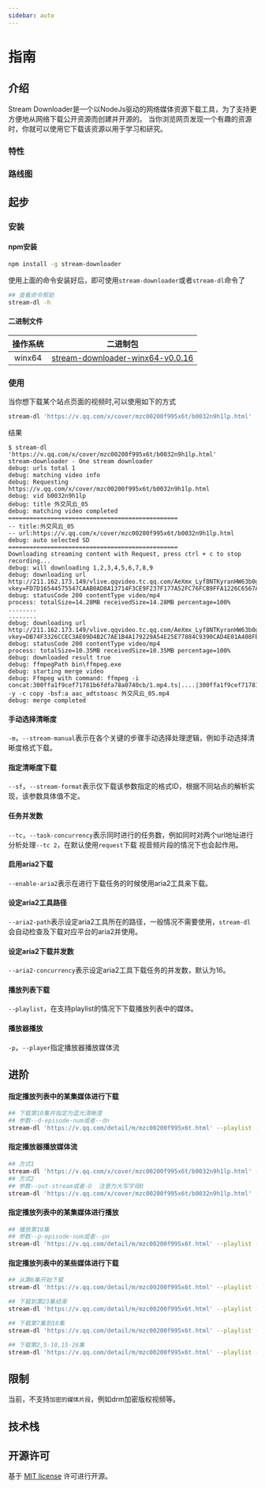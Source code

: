 ```yaml
---
sidebar: auto
---
```


# 指南
## 介绍
Stream Downloader是一个以NodeJs驱动的网络媒体资源下载工具，为了支持更方便地从网络下载公开资源而创建并开源的。
当你浏览网页发现一个有趣的资源时，你就可以使用它下载该资源以用于学习和研究。

### 特性
### 路线图
## 起步
### 安装
#### npm安装

```sh
npm install -g stream-downloader
```
使用上面的命令安装好后，即可使用`stream-downloader`或者`stream-dl`命令了
```sh
## 查看命令帮助
stream-dl -h
```
#### 二进制文件

|  操作系统  |         二进制包          |
| :----: | :-------------------: |
| winx64 |   [stream-downloader-winx64-v0.0.16](https://github.com/lunnlew/stream-downloader/releases/download/v0.0.16/stream-downloader-winx64.exe)   |

### 使用
当你想下载某个站点页面的视频时,可以使用如下的方式

```sh
stream-dl 'https://v.qq.com/x/cover/mzc00200f995x6t/b0032n9h1lp.html'
```
结果

	$ stream-dl 'https://v.qq.com/x/cover/mzc00200f995x6t/b0032n9h1lp.html'
	stream-downloader - One stream downloader
	debug: urls total 1
	debug: matching video info
	debug: Requesting https://v.qq.com/x/cover/mzc00200f995x6t/b0032n9h1lp.html
	debug: vid b0032n9h1lp
	debug: title 外交风云_05
	debug: matching video completed
	================================================
	-- title:外交风云_05
	-- url:https://v.qq.com/x/cover/mzc00200f995x6t/b0032n9h1lp.html
	debug: auto selected SD
	================================================
	Downloading streaming content with Request, press ctrl + c to stop recording...
	debug: will downloading 1,2,3,4,5,6,7,8,9
	debug: downloading url http://211.162.173.149/vlive.qqvideo.tc.qq.com/AeXmx_Lyf8NTKyranHW63b0gcNIqVYyXRNquS1JVP524/uwMROfz2r5zAoaQXGdGnC2dfKb8lyKS1sskNZcPDHZeE8qgJ/l00326604nv.p203.1.mp4?vkey=FD7D16544575547CAAB0AD8A13714F3CE9F237F177A52FC76FCB9FFA1226C6567AA28553FDE74B25EEBDFEC581D1E09F61537ACA7C2845A426633DECAB8088FF45FA8F9A277229D6F59FCF172F411CCA6A5B490888B0EA4AC1A7D27671F221B954631CB2B2E01D8ABF2E4BFE4ED973BA
	debug: statusCode 200 contentType video/mp4
	process: totalSize=14.28MB receivedSize=14.28MB percentage=100%
	........
	........
	debug: downloading url http://211.162.173.149/vlive.qqvideo.tc.qq.com/AeXmx_Lyf8NTKyranHW63b0gcNIqVYyXRNquS1JVP524/uwMROfz2r5zAoaQXGdGnC2dfKb8lyKS1sskNZcPDHZeE8qgJ/l00326604nv.p203.9.mp4?vkey=DB74F3326CCEC3AE09D4B2C7AE1B4A179229A54E25E77884C9390CAD4E01A408FBCF8F739A3CD2606DA8403D8A6A99AB23D861B670CFE1DCF330FA260168CAFC68B221920A14ED51BF3C1DA17412F2F41B13A8ADF5AF726280167ED7678F697D889E7DF8DE08D4DB9BA1C6A18074865D
	debug: statusCode 200 contentType video/mp4
	process: totalSize=10.35MB receivedSize=10.35MB percentage=100%
	debug: downloaded result true
	debug: ffmpegPath bin\ffmpeg.exe
	debug: starting merge video
	debug: Ffmpeg with command: ffmpeg -i concat:300ffa1f9cef71781b6fdfa78a0740cb/1.mp4.ts|....|300ffa1f9cef71781b6fdfa78a0740cb/9.mp4.ts -y -c copy -bsf:a aac_adtstoasc 外交风云_05.mp4
	debug: merge completed

#### 手动选择清晰度
`-m`，`--stream-manual`表示在各个关键的步骤手动选择处理逻辑，例如手动选择清晰度格式下载。
#### 指定清晰度下载
`--sf`，`--stream-format`表示仅下载该参数指定的格式ID，根据不同站点的解析实现，该参数具体值不定。
#### 任务并发数
`--tc`，`--task-concurrency`表示同时进行的任务数，例如同时对两个url地址进行分析处理`--tc 2`，在默认使用`request`下载
视音频片段的情况下也会起作用。
#### 启用aria2下载
`--enable-aria2`表示在进行下载任务的时候使用aria2工具来下载。
#### 设定aria2工具路径
`--aria2-path`表示设定aria2工具所在的路径，一般情况不需要使用，`stream-dl`会自动检查及下载对应平台的aria2并使用。
#### 设定aria2下载并发数
`--aria2-concurrency`表示设定aria2工具下载任务的并发数，默认为16。
#### 播放列表下载
`--playlist`，在支持playlist的情况下下载播放列表中的媒体。
#### 播放器播放
`-p`，`--player`指定播放器播放媒体流

## 进阶
#### 指定播放列表中的某集媒体进行下载
```sh
## 下载第10集并指定为蓝光清晰度
## 参数--d-episode-num或者--dn
stream-dl 'https://v.qq.com/detail/m/mzc00200f995x6t.html' --playlist --pn 10 --sf fhd
```
#### 指定播放器播放媒体流
```sh
## 方式1
stream-dl 'https://v.qq.com/x/cover/mzc00200f995x6t/b0032n9h1lp.html' -p vlc
## 方式2
## 参数--out-stream或者-O  注意为大写字母O
stream-dl 'https://v.qq.com/x/cover/mzc00200f995x6t/b0032n9h1lp.html' -O | vlc -
```
#### 指定播放列表中的某集媒体进行播放
```sh
## 播放第10集
## 参数--p-episode-num或者--pn
stream-dl 'https://v.qq.com/detail/m/mzc00200f995x6t.html' --playlist --pn 10 -p vlc
```
#### 指定播放列表中的某些媒体进行下载
```sh
## 从第6集开始下载
stream-dl 'https://v.qq.com/detail/m/mzc00200f995x6t.html' --playlist --ss 6
```
```sh
## 下载到第23集结束
stream-dl 'https://v.qq.com/detail/m/mzc00200f995x6t.html' --playlist --se 23
```
```sh
## 下载第7集到18集
stream-dl 'https://v.qq.com/detail/m/mzc00200f995x6t.html' --playlist --ss 7 --se 18
```
```sh
## 下载第2,5-10,15-26集
stream-dl 'https://v.qq.com/detail/m/mzc00200f995x6t.html' --playlist --sr 2,5-10,15-26
```

## 限制
当前，不支持`加密的媒体片段`，例如drm加密版权视频等。

## 技术栈

## 开源许可
基于 [MIT license](https://opensource.org/licenses/MIT) 许可进行开源。